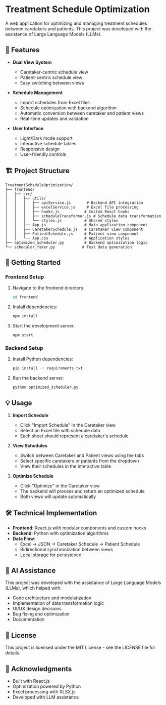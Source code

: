 # Treatment Schedule Optimization

A web application for optimizing and managing treatment schedules between caretakers and patients. This project was developed with the assistance of Large Language Models (LLMs).

## 🌟 Features

- **Dual View System**
  - Caretaker-centric schedule view
  - Patient-centric schedule view
  - Easy switching between views
  
- **Schedule Management**
  - Import schedules from Excel files
  - Schedule optimization with backend algorithm
  - Automatic conversion between caretaker and patient views
  - Real-time updates and validation

- **User Interface**
  - Light/Dark mode support
  - Interactive schedule tables
  - Responsive design
  - User-friendly controls

## 🏗️ Project Structure

```
TreatmentScheduleOptimization/
├── frontend/
│   ├── src/
│   │   ├── utils/
│   │   │   ├── apiService.js       # Backend API integration
│   │   │   ├── excelService.js     # Excel file processing
│   │   │   ├── hooks.js           # Custom React hooks
│   │   │   ├── scheduleTransformer.js # Schedule data transformation
│   │   │   └── styles.js          # Shared styles
│   │   ├── App.js                 # Main application component
│   │   ├── CaretakerSchedule.js   # Caretaker view component
│   │   ├── PatientSchedule.js     # Patient view component
│   │   └── App.css                # Application styles
├── optimized_scheduler.py         # Backend optimization logic
└── scheduler_faker.py            # Test data generation
```

## 🚀 Getting Started

### Frontend Setup
1. Navigate to the frontend directory:
   ```bash
   cd frontend
   ```
2. Install dependencies:
   ```bash
   npm install
   ```
3. Start the development server:
   ```bash
   npm start
   ```

### Backend Setup
1. Install Python dependencies:
   ```bash
   pip install -r requirements.txt
   ```
2. Run the backend server:
   ```bash
   python optimized_scheduler.py
   ```

## 💡 Usage

1. **Import Schedule**
   - Click "Import Schedule" in the Caretaker view
   - Select an Excel file with schedule data
   - Each sheet should represent a caretaker's schedule

2. **View Schedules**
   - Switch between Caretaker and Patient views using the tabs
   - Select specific caretakers or patients from the dropdown
   - View their schedules in the interactive table

3. **Optimize Schedule**
   - Click "Optimize" in the Caretaker view
   - The backend will process and return an optimized schedule
   - Both views will update automatically

## 🛠️ Technical Implementation

- **Frontend**: React.js with modular components and custom hooks
- **Backend**: Python with optimization algorithms
- **Data Flow**:
  - Excel → JSON → Caretaker Schedule → Patient Schedule
  - Bidirectional synchronization between views
  - Local storage for persistence

## 🤖 AI Assistance

This project was developed with the assistance of Large Language Models (LLMs), which helped with:
- Code architecture and modularization
- Implementation of data transformation logic
- UI/UX design decisions
- Bug fixing and optimization
- Documentation

## 📝 License

This project is licensed under the MIT License - see the LICENSE file for details.

## 🙏 Acknowledgments

- Built with React.js
- Optimization powered by Python
- Excel processing with XLSX.js
- Developed with LLM assistance